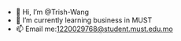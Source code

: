 - 👋 Hi, I’m @Trish-Wang
- 🌱 I’m currently learning business in MUST
- 📫 Email me:1220029768@student.must.edu.mo

<!---
Trish-Wang/Trish-Wang is a ✨ special ✨ repository because its `README.md` (this file) appears on your GitHub profile.
You can click the Preview link to take a look at your changes.
--->
